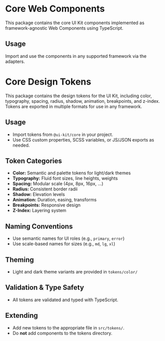 # Core Web Components

This package contains the core UI Kit components implemented as framework-agnostic Web Components using TypeScript.

## Usage

Import and use the components in any supported framework via the adapters.

# Core Design Tokens

This package contains the design tokens for the UI Kit, including color, typography, spacing, radius, shadow, animation, breakpoints, and z-index. Tokens are exported in multiple formats for use in any framework.

## Usage

- Import tokens from `@ui-kit/core` in your project.
- Use CSS custom properties, SCSS variables, or JS/JSON exports as needed.

## Token Categories

- **Color:** Semantic and palette tokens for light/dark themes
- **Typography:** Fluid font sizes, line heights, weights
- **Spacing:** Modular scale (4px, 8px, 16px, ...)
- **Radius:** Consistent border radii
- **Shadow:** Elevation levels
- **Animation:** Duration, easing, transforms
- **Breakpoints:** Responsive design
- **Z-Index:** Layering system

## Naming Conventions

- Use semantic names for UI roles (e.g., `primary`, `error`)
- Use scale-based names for sizes (e.g., `md`, `lg`, `xl`)

## Theming

- Light and dark theme variants are provided in `tokens/color/`

## Validation & Type Safety

- All tokens are validated and typed with TypeScript.

## Extending

- Add new tokens to the appropriate file in `src/tokens/`.
- Do **not** add components to the tokens directory.
